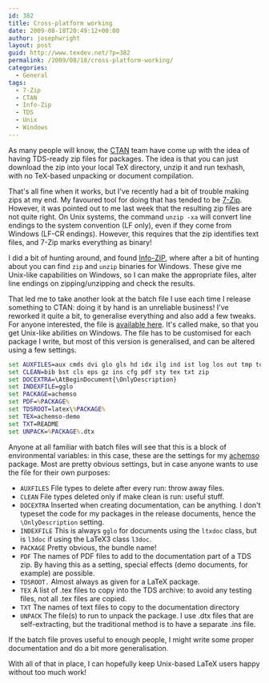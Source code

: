 ```yaml
---
id: 382
title: Cross-platform working
date: 2009-08-18T20:49:12+00:00
author: josephwright
layout: post
guid: http://www.texdev.net/?p=382
permalink: /2009/08/18/cross-platform-working/
categories:
  - General
tags:
  - 7-Zip
  - CTAN
  - Info-Zip
  - TDS
  - Unix
  - Windows
---
```

As many people will know, the [CTAN](http://www.ctan.org) team have come up with the idea of having TDS-ready zip files for packages. The idea is that you can just download the zip into your local TeX directory, unzip it and run texhash, with no TeX-based unpacking or document compilation.

That's all fine when it works, but I've recently had a bit of trouble making zips at my end. My favoured tool for doing that has tended to be [7-Zip](http://www.7-zip.org). However, it was pointed out to me last week that the resulting zip files are not quite right. On Unix systems, the command `unzip -xa` will convert line endings to the system convention (LF only), even if they come from Windows (LF-CR endings). However, this requires that the zip identifies text files, and 7-Zip marks everything as binary!

I did a bit of hunting around, and found [Info-ZIP](http://www.info-zip.org), where after a bit of hunting about you can find `zip` and `unzip` binaries for Windows. These give me Unix-like capabilities on Windows, so I can make the appropriate files, alter line endings on zipping/unzipping and check the results.

That led me to take another look at the batch file I use  each time I release something to CTAN: doing it by hand is an unreliable business!  I've reworked it quite a bit, to generalise everything and also add a few tweaks. For anyone interested, the file is [available here](http://www.texdev.net/wp-content/uploads/2009/08/make.bat). It's called make, so that you get Unix-like abilities on Windows. The file has to be customised for each package I write, but most of this version is generalised, and can be altered using a few settings.

```bat
set AUXFILES=aux cmds dvi glo gls hd idx ilg ind ist log los out tmp toc
set CLEAN=bib bst cls eps gz ins cfg pdf sty tex txt zip
set DOCEXTRA=\AtBeginDocument{\OnlyDescription}
set INDEXFILE=gglo
set PACKAGE=achemso
set PDF=%PACKAGE%
set TDSROOT=latex\%PACKAGE%
set TEX=achemso-demo
set TXT=README
set UNPACK=%PACKAGE%.dtx
```

Anyone at all familiar with batch files will see that this is a block of environmental variables: in this case, these are the settings for my [achemso](http://tug.ctan.org/cgi-bin/ctanPackageInformation.py?id=achemso) package. Most are pretty obvious settings, but in case anyone wants to use the file for their own purposes:

- `AUXFILES` File types to delete after every run: throw away files.
- `CLEAN` File types deleted only if make clean is run: useful stuff.
- `DOCEXTRA` Inserted when creating documentation, can be anything. I don't typeset the code for my packages in the release documents, hence the `\OnlyDescription` setting.
- `INDEXFILE` This is always `gglo` for documents using the `ltxdoc` class, but is `l3doc` if using the LaTeX3 class `l3doc`.
- `PACKAGE` Pretty obvious, the bundle name!
- `PDF` The names of PDF files to add to the documentation part of a TDS zip. By having this as a setting, special effects (demo documents, for example) are possible.
- `TDSROOT.` Almost always as given for a LaTeX package.
- `TEX` A list of .tex files to copy into the TDS archive: to avoid any testing files, not all .tex files are copied.
- `TXT` The names of text files to copy to the documentation directory
- `UNPACK` The file(s) to run to unpack the package. I use .dtx files that are self-extracting, but the traditional method is to have a separate .ins file.

If the batch file proves useful to enough people, I might write some proper documentation and do a bit more generalisation.

With all of that in place, I can hopefully keep Unix-based LaTeX users happy without too much work!
